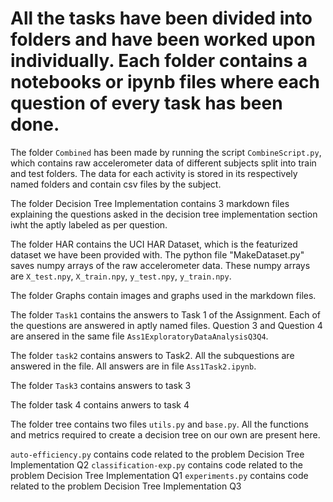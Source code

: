 # All the tasks have been divided into folders and have been worked upon individually. Each folder contains a notebooks or ipynb files where each question of every task has been done.

The folder `Combined` has been made by running the script `CombineScript.py`, which contains raw accelerometer data of different subjects split into train and test folders. The data for each activity is stored in its respectively named folders and contain csv files by the subject.

The folder Decision Tree Implementation contains 3 markdown files explaining the questions asked in the decision tree implementation section iwht the aptly labeled as per question.

The folder HAR contains the UCI HAR Dataset, which is the featurized dataset we have been provided with. The python file "MakeDataset.py" saves numpy arrays of the raw accelerometer data. These numpy arrays are `X_test.npy`, `X_train.npy`, `y_test.npy`, `y_train.npy`.

The folder Graphs contain images and graphs used in the markdown files.

The folder `Task1` contains the answers to Task 1 of the Assignment. Each of the questions are answered in aptly named files. Question 3 and Question 4 are ansered in the same file `Ass1ExploratoryDataAnalysisQ3Q4`.

The folder `task2` contains answers to Task2. All the subquestions are answered in the file. All answers are in file `Ass1Task2.ipynb`.

The folder `Task3` contains answers to task 3

The folder task 4 contains anwers to task 4

The folder tree contains two files `utils.py` and `base.py`. All the functions and metrics required to create a decision tree on our own are present here.

`auto-efficiency.py` contains code related to the problem Decision Tree Implementation Q2
`classification-exp.py` contains code related to the problem Decision Tree Implementation Q1
`experiments.py` contains code related to the problem Decision Tree Implementation Q3

